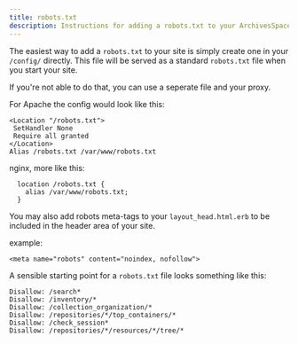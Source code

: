 ```yaml
---
title: robots.txt
description: Instructions for adding a robots.txt to your ArchivesSpace site.
---
```


The easiest way to add a `robots.txt` to your site is simply create
one in your `/config/` directly. This file will be served as a standard
`robots.txt` file when you start your site.

If you're not able to do that, you can use a seperate file and your proxy.

For Apache the config would look like this:

```
<Location "/robots.txt">
 SetHandler None
 Require all granted
</Location>
Alias /robots.txt /var/www/robots.txt
```

nginx, more like this:

```
  location /robots.txt {
    alias /var/www/robots.txt;
  }
```

You may also add robots meta-tags to your `layout_head.html.erb` to be included in the header area of your site.

example:

`<meta name="robots" content="noindex, nofollow">`

A sensible starting point for a `robots.txt` file looks something like this:

```
Disallow: /search*
Disallow: /inventory/*
Disallow: /collection_organization/*
Disallow: /repositories/*/top_containers/*
Disallow: /check_session*
Disallow: /repositories/*/resources/*/tree/*
```
